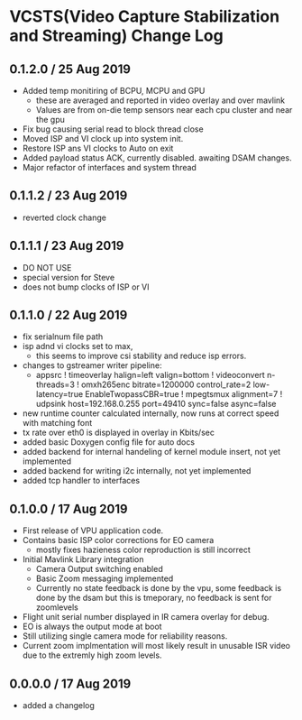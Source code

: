 # VCSTS(Video Capture Stabilization and Streaming) Change Log

## 0.1.2.0 / 25 Aug 2019

- Added temp monitiring of BCPU, MCPU and GPU
    - these are averaged and reported in video overlay and over mavlink
    - Values are from on-die temp sensors near each cpu cluster and near the gpu
- Fix bug causing serial read to block thread close
- Moved ISP and VI clock up into system init.
- Restore ISP ans VI clocks to Auto on exit
- Added payload status ACK, currently disabled. awaiting DSAM changes.
- Major refactor of interfaces and system thread

## 0.1.1.2 / 23 Aug 2019

- reverted clock change

## 0.1.1.1 / 23 Aug 2019

- DO NOT USE
- special version for Steve
- does not bump clocks of ISP or VI

## 0.1.1.0 / 22 Aug 2019

- fix serialnum file path
- isp adnd vi clocks set to max, 
    - this seems to improve csi stability and reduce isp errors. 
- changes to gstreamer writer pipeline: 
    - appsrc ! timeoverlay halign=left valign=bottom ! videoconvert n-threads=3 ! omxh265enc bitrate=1200000 control_rate=2 low-latency=true EnableTwopassCBR=true ! mpegtsmux alignment=7 ! udpsink host=192.168.0.255 port=49410 sync=false async=false 
- new runtime counter calculated internally, now runs at correct speed with matching font
- tx rate over eth0 is displayed in overlay in Kbits/sec 
- added basic Doxygen config file for auto docs
- added backend for internal handeling of kernel module insert, not yet implemented
- added backend for writing i2c internally, not yet implemented
- added tcp handler to interfaces


## 0.1.0.0 / 17 Aug 2019

- First release of VPU application code.
- Contains basic ISP color corrections for EO camera
  - mostly fixes hazieness color reproduction is still incorrect
- Initial Mavlink Library integration
  - Camera Output switching enabled
  - Basic Zoom messaging implemented
  - Currently no state feedback is done by the vpu, some feedback is done by the dsam but this is tmeporary, no feedback is sent for zoomlevels
- Flight unit serial number displayed in IR camera overlay for debug.
- EO is always the output mode at boot
- Still utilizing single camera mode for reliability reasons.
- Current zoom implmentation will most likely result in unusable ISR video due to the extremly high zoom levels.  

## 0.0.0.0 / 17 Aug 2019

- added a changelog

